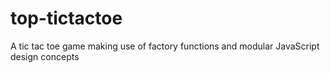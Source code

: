 # top-tictactoe
A tic tac toe game making use of factory functions and modular JavaScript design concepts
